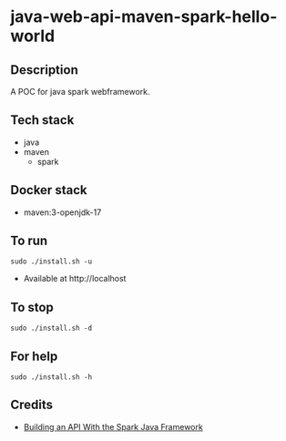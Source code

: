 # java-web-api-maven-spark-hello-world

## Description
A POC for java spark webframework.

## Tech stack
- java
- maven
  - spark

## Docker stack
- maven:3-openjdk-17

## To run
`sudo ./install.sh -u`
- Available at http://localhost

## To stop
`sudo ./install.sh -d`

## For help
`sudo ./install.sh -h`

## Credits
- [Building an API With the Spark Java Framework](https://www.baeldung.com/spark-framework-rest-api)
